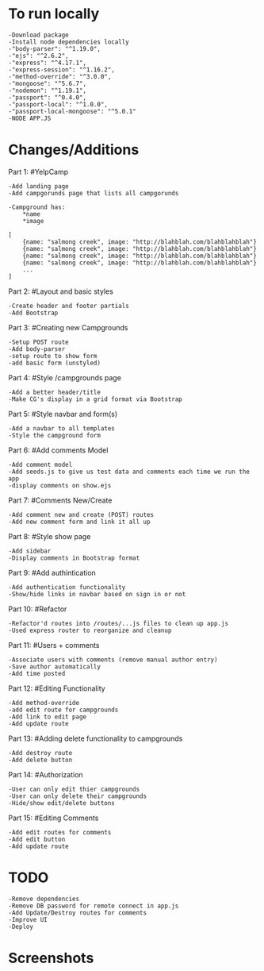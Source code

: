 To run locally
=======

	-Download package
	-Install node dependencies locally
    -"body-parser": "^1.19.0",
    -"ejs": "^2.6.2",
    -"express": "^4.17.1",
    -"express-session": "^1.16.2",
    -"method-override": "^3.0.0",
    -"mongoose": "^5.6.7",
    -"nodemon": "^1.19.1",
    -"passport": "^0.4.0",
    -"passport-local": "^1.0.0",
    -"passport-local-mongoose": "^5.0.1"
	-NODE APP.JS	




Changes/Additions
=======

Part 1: 
#YelpCamp


	-Add landing page
	-Add campgorunds page that lists all campgorunds

	-Campground has:
		*name
		*image
		
	[
		{name: "salmong creek", image: "http://blahblah.com/blahblahblah"}
		{name: "salmong creek", image: "http://blahblah.com/blahblahblah"}
		{name: "salmong creek", image: "http://blahblah.com/blahblahblah"}
		{name: "salmong creek", image: "http://blahblah.com/blahblahblah"}
		...
	]
	
	
Part 2:
#Layout and basic styles

	-Create header and footer partials
	-Add Bootstrap

Part 3:
#Creating new Campgrounds

	-Setup POST route
	-Add body-parser
	-setup route to show form
	-add basic form (unstyled)
	
Part 4:
#Style /campgrounds page

	-Add a better header/title
	-Make CG's display in a grid format via Bootstrap
	
Part 5:
#Style navbar and form(s)

	-Add a navbar to all templates
	-Style the campground form
	
Part 6:
#Add comments Model

	-Add comment model
	-Add seeds.js to give us test data and comments each time we run the app
	-display comments on show.ejs
	
Part 7:
#Comments New/Create

	-Add comment new and create (POST) routes
	-Add new comment form and link it all up
	
Part 8: 
#Style show page

	-Add sidebar
	-Display comments in Bootstrap format
	
Part 9:
#Add authintication

	-Add authentication functionality
	-Show/hide links in navbar based on sign in or not
	
Part 10:
#Refactor

	-Refactor'd routes into /routes/...js files to clean up app.js
	-Used express router to reorganize and cleanup
	
Part 11:
#Users + comments

	-Associate users with comments (remove manual author entry)
	-Save author automatically
	-Add time posted
	
Part 12:
#Editing Functionality

	-Add method-override
	-add edit route for campgrounds
	-Add link to edit page
	-Add update route
	
Part 13:
#Adding delete functionality to campgrounds

	-Add destroy route
	-Add delete button
	
Part 14:
#Authorization

	-User can only edit thier campgrounds
	-User can only delete their campgrounds
	-Hide/show edit/delete buttons
	
Part 15:
#Editing Comments

	-Add edit routes for comments
	-Add edit button
	-Add update route
	
TODO
=======
	-Remove dependencies
	-Remove DB password for remote connect in app.js
	-Add Update/Destroy routes for comments
	-Improve UI
	-Deploy

Screenshots
=======


